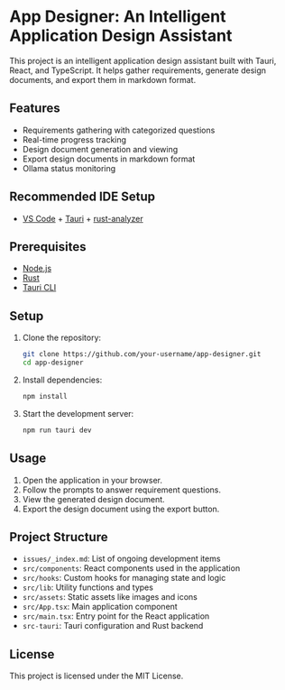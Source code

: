 # App Designer: An Intelligent Application Design Assistant

This project is an intelligent application design assistant built with Tauri, React, and TypeScript. It helps gather requirements, generate design documents, and export them in markdown format.

## Features

- Requirements gathering with categorized questions
- Real-time progress tracking
- Design document generation and viewing
- Export design documents in markdown format
- Ollama status monitoring

## Recommended IDE Setup

- [VS Code](https://code.visualstudio.com/) + [Tauri](https://marketplace.visualstudio.com/items?itemName=tauri-apps.tauri-vscode) + [rust-analyzer](https://marketplace.visualstudio.com/items?itemName=rust-lang.rust-analyzer)

## Prerequisites

- [Node.js](https://nodejs.org/)
- [Rust](https://www.rust-lang.org/tools/install)
- [Tauri CLI](https://tauri.app/v1/guides/getting-started/prerequisites/)

## Setup

1. Clone the repository:

   ```sh
   git clone https://github.com/your-username/app-designer.git
   cd app-designer
   ```

2. Install dependencies:

   ```sh
   npm install
   ```

3. Start the development server:
   ```sh
   npm run tauri dev
   ```

## Usage

1. Open the application in your browser.
2. Follow the prompts to answer requirement questions.
3. View the generated design document.
4. Export the design document using the export button.

## Project Structure

- `issues/_index.md`: List of ongoing development items
- `src/components`: React components used in the application
- `src/hooks`: Custom hooks for managing state and logic
- `src/lib`: Utility functions and types
- `src/assets`: Static assets like images and icons
- `src/App.tsx`: Main application component
- `src/main.tsx`: Entry point for the React application
- `src-tauri`: Tauri configuration and Rust backend

## License

This project is licensed under the MIT License.
